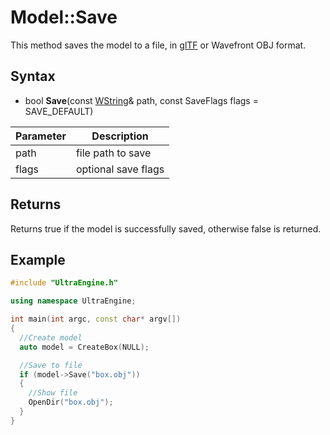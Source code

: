 # Model::Save

This method saves the model to a file, in [glTF](https://www.khronos.org/gltf/) or Wavefront OBJ format.

## Syntax

- bool **Save**(const [WString](WString.md)& path, const SaveFlags flags = SAVE_DEFAULT)

| Parameter | Description |
|---|---|
| path | file path to save |
| flags | optional save flags |

## Returns

Returns true if the model is successfully saved, otherwise false is returned.

## Example

```c++
#include "UltraEngine.h"

using namespace UltraEngine;

int main(int argc, const char* argv[])
{
  //Create model
  auto model = CreateBox(NULL);

  //Save to file
  if (model->Save("box.obj"))
  {
    //Show file
    OpenDir("box.obj");
  }
}
```
